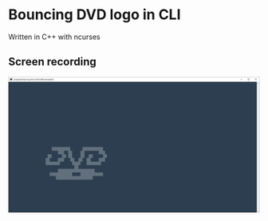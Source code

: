# Bouncing DVD logo in CLI
Written in C++ with ncurses
## Screen recording
![bouncing](dvd-bounce-cli.gif)